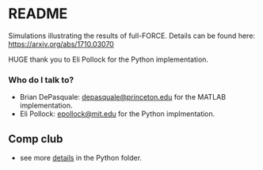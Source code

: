 # README #

Simulations illustrating the results of full-FORCE. Details can be found here: https://arxiv.org/abs/1710.03070

HUGE thank you to Eli Pollock for the Python implementation.

### Who do I talk to? ###

* Brian DePasquale: depasquale@princeton.edu for the MATLAB implementation.
* Eli Pollock: epollock@mit.edu for the Python implmentation.

## Comp club
* see more [details](/Python/README.md) in the Python folder.